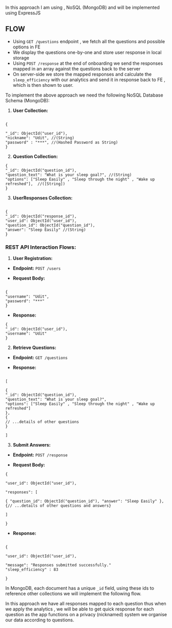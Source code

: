 In this approach I am using , NoSQL (MongoDB) and will be implemented using ExpressJS 

## FLOW
* Using `GET /questions` endpoint , we fetch all the questions and possible options in FE
* We display the questions one-by-one and store user response in local storage
* Using `POST /response` at the end of onboarding we send the responses mapped in an array against the questions back to the server
* On server-side we store the mapped responses and calculate the `sleep_efficiency` with our analytics and send it in response back to FE , which is then shown to user.

To implement the above approach we need the following NoSQL Database Schema (MongoDB):
  
1. **User Collection:**

```

{

"_id": ObjectId("user_id"),
"nickname": "Udit", //(String)
"password" : "***", //(Hashed Password as String)
}

```

2. **Question Collection:**

```
{
"_id": ObjectId("question_id"),
"question_text": "What is your sleep goal?", //(String)
"options": ["Sleep Easily" , "Sleep through the night" , "Wake up refreshed"],  //([String])
}

```
  

3. **UserResponses Collection:**

```

{
"_id": ObjectId("response_id"),
"user_id": ObjectId("user_id"),
"question_id": ObjectId("question_id"),
"answer": "Sleep Easily" //(String)
}

```

  

### REST API Interaction Flows:

  

1. **User Registration:**

  

- **Endpoint:** `POST /users`

- **Request Body:**

```

{
"username": "Udit",
"password": "***"
}

```

- **Response:**

```
{
"_id": ObjectId("user_id"),
"username": "Udit"
}
```


2. **Retrieve Questions:**

- **Endpoint:** `GET /questions`

- **Response:**

```

[

{
"_id": ObjectId("question_id"),
"question_text": "What is your sleep goal?",
"options": ["Sleep Easily" , "Sleep through the night" , "Wake up refreshed"]
},
{
// ...details of other questions
}

]

```

  

3. **Submit Answers:**

- **Endpoint:** `POST /response`

- **Request Body:**

```
{

"user_id": ObjectId("user_id"),

"responses": [

{ "question_id": ObjectId("question_id"), "answer": "Sleep Easily" },
{// ...details of other questions and answers}

]

}

```

- **Response:**

```

{

"user_id": ObjectId("user_id"),

"message": "Responses submitted successfully."
"sleep_efficiency" : 83 

}
```

In MongoDB, each document has a unique `_id` field, using these ids to reference other collections we will implement the following flow.

In this approach we have all responses mapped to each question thus when we apply the analytics , we will be able to get quick response for each question as the app functions on a privacy (nicknamed) system we organise our data according to questions.
